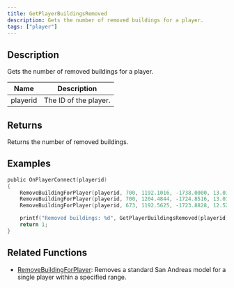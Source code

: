 ```yaml
---
title: GetPlayerBuildingsRemoved
description: Gets the number of removed buildings for a player.
tags: ["player"]
---
```


<VersionWarn version='omp v1.1.0.2612' />

## Description

Gets the number of removed buildings for a player.

| Name     | Description           |
|----------|-----------------------|
| playerid | The ID of the player. |

## Returns

Returns the number of removed buildings.

## Examples

```c
public OnPlayerConnect(playerid)
{
    RemoveBuildingForPlayer(playerid, 700, 1192.1016, -1738.0000, 13.0391, 0.25);
    RemoveBuildingForPlayer(playerid, 700, 1204.4844, -1724.8516, 13.0391, 0.25);
    RemoveBuildingForPlayer(playerid, 673, 1192.5625, -1723.8828, 12.5234, 0.25);

    printf("Removed buildings: %d", GetPlayerBuildingsRemoved(playerid)); // Removed buildings: 3
    return 1;
}
```

## Related Functions

- [RemoveBuildingForPlayer](RemoveBuildingForPlayer): Removes a standard San Andreas model for a single player within a specified range.
